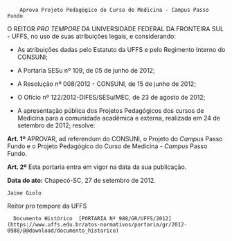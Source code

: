         Aprova Projeto Pedagógico do Curso de Medicina - Campus Passo Fundo  

O REITOR *PRO TEMPORE* DA UNIVERSIDADE FEDERAL DA FRONTEIRA SUL - UFFS, no uso de suas atribuições legais, e considerando:

 - As atribuições dadas pelo Estatuto da UFFS e pelo Regimento Interno do CONSUNI;

 - A Portaria SESu nº 109, de 05 de junho de 2012;

 - A Resolução nº 008/2012 - CONSUNI, de 15 de junho de 2012;

 - O Ofício nº 122/2012-DIFES/SESu/MEC, de 23 de agosto de 2012;

 - A apresentação pública dos Projetos Pedagógicos dos cursos de Medicina para a comunidade acadêmica e externa, realizada em 24 de setembro de 2012; resolve:

 **Art. 1º** APROVAR, ad referendum do CONSUNI, o Projeto do *Campus* Passo Fundo e o Projeto Pedagógico do Curso de Medicina - *Campus* Passo Fundo.

 **Art. 2º** Esta portaria entra em vigor na data da sua publicação.

  

   **Data do ato:** Chapecó-SC, 27 de setembro de 2012.   
 

    Jaime Giolo   
 Reitor pro tempore da UFFS 

      Documento Histórico  [PORTARIA Nº 988/GR/UFFS/2012](https://www.uffs.edu.br/atos-normativos/portaria/gr/2012-0988/@@download/documento_historico)     
      